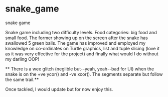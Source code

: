 # snake_game
snake game

Snake game including two difficulty levels. 
Food categories: big food and small food. The former showing up on the screen after the snake has swallowed 5 green balls. 
The game has improved and employed my knowledge on co-ordinates on Turtle graphics, list and tuple slicing (love it as it was very effective for the project)
and finally what would I do without my darling OOP!

** There is a wee glitch (neglible but--yeah, yeah--bad for UI) when the snake is on the +ve ycor() and -ve xcor(). The segments separate but follow the same trail.**

Once tackled, I would update but for now enjoy this. 

